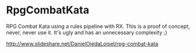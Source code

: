 # RpgCombatKata
RPG Combat Kata using a rules pipeline with RX.
This is a proof of concept, never, never use it. It's ugly and has an unnecessary complexity ;)

http://www.slideshare.net/DanielOjedaLoisel/rpg-combat-kata
